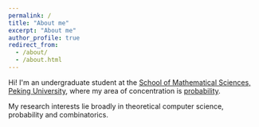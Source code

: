 ```yaml
---
permalink: /
title: "About me"
excerpt: "About me"
author_profile: true
redirect_from: 
  - /about/
  - /about.html
---
```


Hi! I'm an undergraduate student at the [School of Mathematical Sciences, Peking University](https://www.math.pku.edu.cn/), where my area of concentration is [probability](https://pkuprobability.com/studies/undergraduate/).

My research interests lie broadly in theoretical computer science, probability and combinatorics. 
